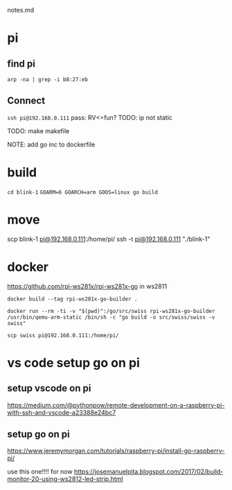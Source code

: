 notes.md

# pi

## find pi
`arp -na | grep -i b8:27:eb`

## Connect
`ssh pi@192.168.0.111` pass: RV<=fun?
TODO: ip not static
<!-- TODO: add ssh key to pi so I don't need password -->
TODO: make makefile

NOTE: add go inc to dockerfile



# build
`cd blink-1`
`GOARM=6 GOARCH=arm GOOS=linux go build`

# move
scp blink-1 pi@192.168.0.111:/home/pi/
ssh -t pi@192.168.0.111 "./blink-1"




# docker
https://github.com/rpi-ws281x/rpi-ws281x-go
in ws2811

`docker build --tag rpi-ws281x-go-builder .`

`docker run --rm -ti -v "$(pwd)":/go/src/swiss rpi-ws281x-go-builder /usr/bin/qemu-arm-static /bin/sh -c "go build -o src/swiss/swiss -v swiss"`


`scp swiss pi@192.168.0.111:/home/pi/`







# vs code setup go on pi
## setup vscode on pi
https://medium.com/@pythonpow/remote-development-on-a-raspberry-pi-with-ssh-and-vscode-a23388e24bc7

## setup go on pi
https://www.jeremymorgan.com/tutorials/raspberry-pi/install-go-raspberry-pi/






use this one!!!! for now
https://josemanuelpita.blogspot.com/2017/02/build-monitor-20-using-ws2812-led-strip.html





